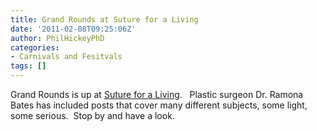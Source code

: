 ```yaml
---
title: Grand Rounds at Suture for a Living
date: '2011-02-08T09:25:06Z'
author: PhilHickeyPhD
categories:
- Carnivals and Fesitvals
tags: []
---
```


Grand Rounds is up at <a href="http://rlbatesmd.blogspot.com/2011/02/grand-rounds-vol-7-no-20.html">Suture for a Living</a>.   Plastic surgeon Dr. Ramona Bates has included posts that cover many different subjects, some light, some serious.  Stop by and have a look.
